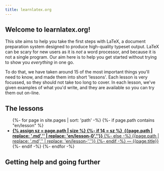 ```yaml
---
title: learnlatex.org
---
```


## Welcome to learnlatex.org!

This site aims to help you take the first steps with LaTeX, a document
preparation system designed to produce high-quality typeset output. LaTeX can
be scary for new users as it is _not_ a word processor, and because it is not a
single program. Our aim here is to help you get started without trying to show
you _everything_ in one go.

To do that, we have taken around 15 of the most important things you'll need to
know, and made them into short 'lessons'. Each lesson is very focussed, so they
should not take too long to cover. In each lesson, we've given examples of what
you'd write, and they are available so you can try them out on-line.

## The lessons

<ul>
{%- for page in site.pages | sort: 'path' -%}
{%- if page.path  contains "en/lesson" %}
<li><a href="{{page.path | replace: '.md',''}}">
<b>
{% assign sz = page.path | size %}
{%- if 14 = sz %}
&#160;{{page.path | replace: '.md','' | replace: 'en/lesson-0',''}}</b>
{%- else -%}
{{page.path | replace: '.md','' | replace: 'en/lesson-',''}}</b>
{%- endif -%}
&mdash; {{page.title}}</a></li>
{%- endif -%}
{%- endfor -%}
</ul>

## Getting help and going further



